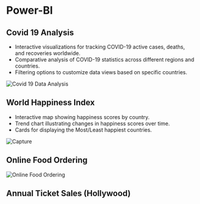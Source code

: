# Power-BI
## Covid 19 Analysis 

- Interactive visualizations for tracking COVID-19 active cases, deaths, and recoveries worldwide.
- Comparative analysis of COVID-19 statistics across different regions and countries.
- Filtering options to customize data views based on specific countries.

![Covid 19 Data Analysis](https://github.com/Vignesh227/Power-BI/assets/96369223/16df58f4-9270-470b-9859-24e76ac6b687)

## World Happiness Index

- Interactive map showing happiness scores by country.
- Trend chart illustrating changes in happiness scores over time.
- Cards for displaying the Most/Least happiest countries.

![Capture](https://github.com/Vignesh227/Power-BI/assets/96369223/3384fe92-9bcb-4aed-bf9d-c010c1f39c48)

## Online Food Ordering

![Online Food Ordering](https://github.com/Vignesh227/Power-BI/assets/96369223/1c4d6498-e133-4cbf-9447-4d6301b9083a)

## Annual Ticket Sales (Hollywood)
